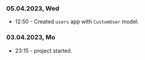 ### 05.04.2023, Wed

- 12:50 - Created `users` app with `CustomUser` model.

### 03.04.2023, Mo

- 23:15 - project started.
